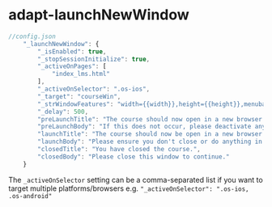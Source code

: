# adapt-launchNewWindow

```javascript
//config.json
    "_launchNewWindow": {
        "_isEnabled": true,
        "_stopSessionInitialize": true,
        "_activeOnPages": [
            "index_lms.html"
        ],
        "_activeOnSelector": ".os-ios",
        "_target": "courseWin",
        "_strWindowFeatures": "width={{width}},height={{height}},menubar=no,location=no,directories=no,resizable=yes,scrollbars=yes",
        "_delay": 500,
        "preLaunchTitle": "The course should now open in a new browser window.",
        "preLaunchBody": "If this does not occur, please deactivate any popup blocking software - then <a href=\"{{href}}\" target=\"_blank\">click here</a> or refresh this page to try again.",
        "launchTitle": "The course should now be open in a new browser window.",
        "launchBody": "Please ensure you don't close or do anything in this window whilst the course is in progress.",
        "closedTitle": "You have closed the course.",
        "closedBody": "Please close this window to continue."
    }
```
The `_activeOnSelector` setting can be a comma-separated list if you want to target multiple platforms/browsers e.g. `"_activeOnSelector": ".os-ios, .os-android"`
